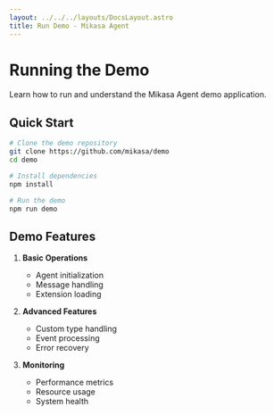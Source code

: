 ```yaml
---
layout: ../../../layouts/DocsLayout.astro
title: Run Demo - Mikasa Agent
---
```


# Running the Demo

Learn how to run and understand the Mikasa Agent demo application.

## Quick Start

```bash
# Clone the demo repository
git clone https://github.com/mikasa/demo
cd demo

# Install dependencies
npm install

# Run the demo
npm run demo
```

## Demo Features

1. **Basic Operations**
   - Agent initialization
   - Message handling
   - Extension loading

2. **Advanced Features**
   - Custom type handling
   - Event processing
   - Error recovery

3. **Monitoring**
   - Performance metrics
   - Resource usage
   - System health